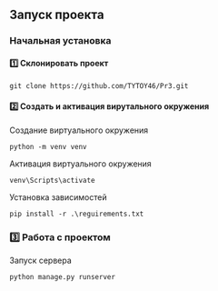 
## Запуск проекта
### Начальная установка
#### :one: Склонировать проект
```
git clone https://github.com/TYTOY46/Pr3.git
```
#### :two: Создать и активация вирутального окружения
Создание виртуального окружения
```
python -m venv venv
```
Активация виртуального окружения
```
venv\Scripts\activate
```
Установка зависимостей
```
pip install -r .\reguirements.txt
```

### :three: Работа с проектом
Запуск сервера
```
python manage.py runserver
```
